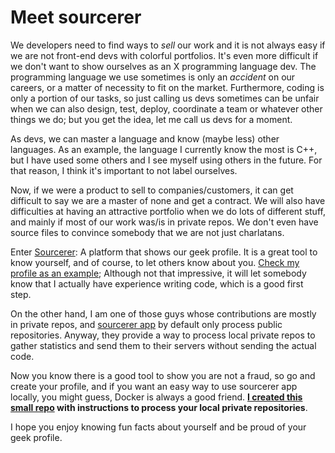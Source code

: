 # Meet sourcerer

We developers need to find ways to *sell* our work and it is not always easy if we are not front-end devs with colorful portfolios. It's even more difficult if we don't want to show ourselves as an X programming language dev. The programming language we use sometimes is only an *accident* on our careers, or a matter of necessity to fit on the market. Furthermore, coding is only a portion of our tasks, so just calling us devs sometimes can be unfair when we can also design, test, deploy, coordinate a team or whatever other things we do; but you get the idea, let me call us devs for a moment.

As devs, we can master a language and know (maybe less) other languages. As an example, the language I currently know the most is C++, but I have used some others and I see myself using others in the future. For that reason, I think it's important to not label ourselves.

Now, if we were a product to sell to companies/customers, it can get difficult to say we are a master of none and get a contract. We will also have difficulties at having an attractive portfolio when we do lots of different stuff, and mainly if most of our work was/is in private repos. We don't even have source files to convince somebody that we are not just charlatans.

Enter [Sourcerer][sourcerer]: A platform that shows our geek profile. It is a great tool to know yourself, and of course, to let others know about you. [Check my profile as an example][my-profile]; Although not that impressive, it will let somebody know that I actually have experience writing code, which is a good first step.

On the other hand, I am one of those guys whose contributions are mostly in private repos, and [sourcerer app][sourcerer-app] by default only process public repositories. Anyway, they provide a way to process local private repos to gather statistics and send them to their servers without sending the actual code.

Now you know there is a good tool to show you are not a fraud, so go and create your profile, and if you want an easy way to use sourcerer app locally, you might guess, Docker is always a good friend. **[I created this small repo][sourcerer-app-docker] with instructions to process your local private repositories**.

I hope you enjoy knowing fun facts about yourself and be proud of your geek profile.

[sourcerer]: https://sourcerer.io
[my-profile]: https://sourcerer.io/whoan
[sourcerer-app]: https://github.com/sourcerer-io/sourcerer-app
[sourcerer-app-docker]: https://github.com/whoan/sourcerer-app-docker
